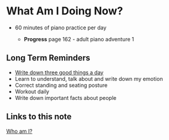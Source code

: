 # What Am I Doing Now?

- 60 minutes of piano practice per day

  - **Progress** page 162 - adult piano adventure 1

## Long Term Reminders

- [Write down three good things a day](https://ggia.berkeley.edu/practice/three-good-things)
- Learn to understand, talk about and write down my emotion
- Correct standing and seating posture
- Workout daily
- Write down important facts about people

## Links to this note

[Who am I?](index.md)
